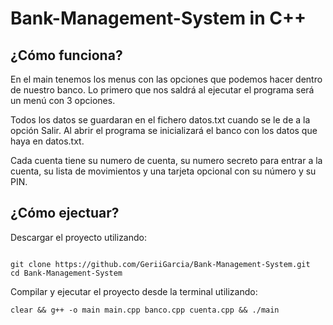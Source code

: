 # Bank-Management-System in C++

## ¿Cómo funciona?

En el main tenemos los menus con las opciones que podemos hacer dentro de nuestro banco.
Lo primero que nos saldrá al ejecutar el programa será un menú con 3 opciones.

Todos los datos se guardaran en el fichero datos.txt cuando se le de a la opción Salir.
Al abrir el programa se inicializará el banco con los datos que haya en datos.txt.

Cada cuenta tiene su numero de cuenta, su numero secreto para entrar a la cuenta, su lista de movimientos y una tarjeta opcional con su número y su PIN.

## ¿Cómo ejectuar?

Descargar el proyecto utilizando:

```

git clone https://github.com/GeriiGarcia/Bank-Management-System.git
cd Bank-Management-System
```

Compilar y ejecutar el proyecto desde la terminal utilizando:

`clear && g++ -o main main.cpp banco.cpp cuenta.cpp && ./main`

